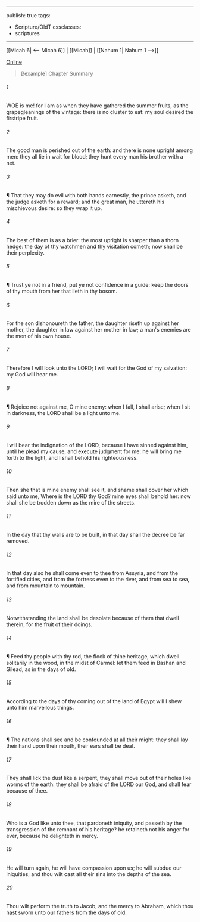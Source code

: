 

---
publish: true
tags:
  - Scripture/OldT
cssclasses:
  - scriptures
---
[[Micah 6| <-- Micah 6]] | [[Micah]] | [[Nahum 1| Nahum 1 -->]]

[Online](https://churchofjesuschrist.org/study/scriptures/ot/micah/7?lang=eng)

>[!example] Chapter Summary
>
###### 1
WOE is me!  for I am as when they have gathered the summer fruits, as the grapegleanings of the vintage: there is no cluster to eat: my soul desired the firstripe fruit.
###### 2
The good man is perished out of the earth: and there is none upright among men: they all lie in wait for blood; they hunt every man his brother with a net.
###### 3
¶ That they may do evil with both hands earnestly, the prince asketh, and the judge asketh for a reward; and the great man, he uttereth his mischievous desire: so they wrap it up.
###### 4
The best of them is as a brier: the most upright is sharper than a thorn hedge: the day of thy watchmen and thy visitation cometh; now shall be their perplexity.
###### 5
¶ Trust ye not in a friend, put ye not confidence in a guide: keep the doors of thy mouth from her that lieth in thy bosom.
###### 6
For the son dishonoureth the father, the daughter riseth up against her mother, the daughter in law against her mother in law; a man's enemies are the men of his own house.
###### 7
Therefore I will look unto the LORD; I will wait for the God of my salvation: my God will hear me.
###### 8
¶ Rejoice not against me, O mine enemy: when I fall, I shall arise; when I sit in darkness, the LORD shall be a light unto me.
###### 9
I will bear the indignation of the LORD, because I have sinned against him, until he plead my cause, and execute judgment for me: he will bring me forth to the light, and I shall behold his righteousness.
###### 10
Then she that is mine enemy shall see it, and shame shall cover her which said unto me, Where is the LORD thy God?  mine eyes shall behold her: now shall she be trodden down as the mire of the streets.
###### 11
In the day that thy walls are to be built, in that day shall the decree be far removed.
###### 12
In that day also he shall come even to thee from Assyria, and from the fortified cities, and from the fortress even to the river, and from sea to sea, and from mountain to mountain.
###### 13
Notwithstanding the land shall be desolate because of them that dwell therein, for the fruit of their doings.
###### 14
¶ Feed thy people with thy rod, the flock of thine heritage, which dwell solitarily in the wood, in the midst of Carmel: let them feed in Bashan and Gilead, as in the days of old.
###### 15
According to the days of thy coming out of the land of Egypt will I shew unto him marvellous things.
###### 16
¶ The nations shall see and be confounded at all their might: they shall lay their hand upon their mouth, their ears shall be deaf.
###### 17
They shall lick the dust like a serpent, they shall move out of their holes like worms of the earth: they shall be afraid of the LORD our God, and shall fear because of thee.
###### 18
Who is a God like unto thee, that pardoneth iniquity, and passeth by the transgression of the remnant of his heritage?  he retaineth not his anger for ever, because he delighteth in mercy.
###### 19
He will turn again, he will have compassion upon us; he will subdue our iniquities; and thou wilt cast all their sins into the depths of the sea.
###### 20
Thou wilt perform the truth to Jacob, and the mercy to Abraham, which thou hast sworn unto our fathers from the days of old.



